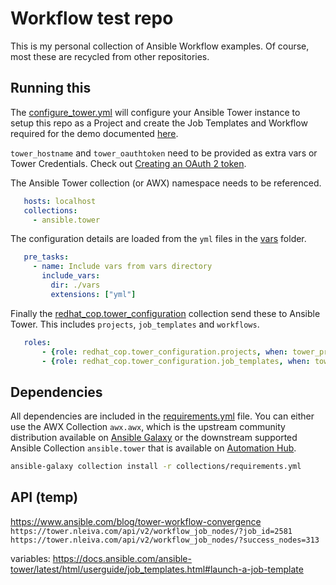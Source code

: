 # Workflow test repo

This is my personal collection of Ansible Workflow examples. Of course, most these are recycled from other repositories.

## Running this

The [configure_tower.yml](configure_tower.yml) will configure your Ansible Tower instance to setup this repo as a Project and create the Job Templates and Workflow required for the demo documented [here](TODO).

`tower_hostname` and `tower_oauthtoken` need to be provided as extra vars or Tower Credentials. Check out [Creating an OAuth 2 token](https://docs.ansible.com/ansible-tower/latest/html/userguide/applications_auth.html#ug-tokens-auth-create).

The Ansible Tower collection (or AWX) namespace needs to be referenced.

```yaml
   hosts: localhost
   collections:
     - ansible.tower
```

The configuration details are loaded from the `yml` files in the [vars](vars) folder.

```yaml
   pre_tasks:
     - name: Include vars from vars directory
       include_vars:
         dir: ./vars
         extensions: ["yml"]
```

Finally the [redhat_cop.tower_configuration](https://github.com/redhat-cop/tower_configuration) collection send these to Ansible Tower. This includes `projects`, `job_templates` and `workflows`.

```yaml
   roles:
       - {role: redhat_cop.tower_configuration.projects, when: tower_projects is defined}
       - {role: redhat_cop.tower_configuration.job_templates, when: tower_templates is defined}
```

## Dependencies

All dependencies are included in the [requirements.yml](collections/requirements.yml) file. You can either use the AWX Collection `awx.awx`, which is the upstream community distribution available on [Ansible Galaxy](https://galaxy.ansible.com/awx/awx) or the downstream supported Ansible Collection `ansible.tower` that is available on [Automation Hub](https://cloud.redhat.com/ansible/automation-hub/repo/published/ansible/tower).

```bash
ansible-galaxy collection install -r collections/requirements.yml
```

## API (temp)

https://www.ansible.com/blog/tower-workflow-convergence
`https://tower.nleiva.com/api/v2/workflow_job_nodes/?job_id=2581`
`https://tower.nleiva.com/api/v2/workflow_job_nodes/?success_nodes=313`

variables: https://docs.ansible.com/ansible-tower/latest/html/userguide/job_templates.html#launch-a-job-template